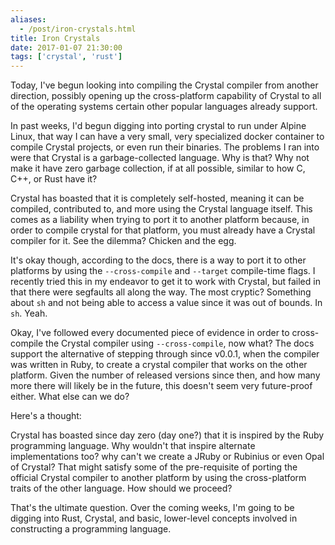 ```yaml
---
aliases:
  - /post/iron-crystals.html
title: Iron Crystals
date: 2017-01-07 21:30:00
tags: ['crystal', 'rust']
---
```


Today, I've begun looking into compiling the Crystal compiler from another
direction, possibly opening up the cross-platform capability of Crystal to all
of the operating systems certain other popular languages already support.

In past weeks, I'd begun digging into porting crystal to run under Alpine Linux,
that way I can have a very small, very specialized docker container to compile
Crystal projects, or even run their binaries. The problems I ran into were that
Crystal is a garbage-collected language. Why is that? Why not make it have zero
garbage collection, if at all possible, similar to how C, C++, or Rust have it?

Crystal has boasted that it is completely self-hosted, meaning it can be
compiled, contributed to, and more using the Crystal language itself. This comes
as a liability when trying to port it to another platform because, in order to
compile crystal for that platform, you must already have a Crystal compiler for
it. See the dilemma? Chicken and the egg.

It's okay though, according to the docs, there is a way to port it to other
platforms by using the `--cross-compile` and `--target` compile-time flags. I
recently tried this in my endeavor to get it to work with Crystal, but failed in
that there were segfaults all along the way. The most cryptic? Something about
`sh` and not being able to access a value since it was out of bounds. In `sh`.
Yeah.

Okay, I've followed every documented piece of evidence in order to cross-compile
the Crystal compiler using `--cross-compile`, now what? The docs support the
alternative of stepping through since v0.0.1, when the compiler was written in
Ruby, to create a crystal compiler that works on the other platform. Given the
number of released versions since then, and how many more there will likely be
in the future, this doesn't seem very future-proof either. What else can we do?

Here's a thought:

Crystal has boasted since day zero (day one?) that it is inspired by the Ruby
programming language. Why wouldn't that inspire alternate implementations too?
why can't we create a JRuby or Rubinius or even Opal of Crystal? That might
satisfy some of the pre-requisite of porting the official Crystal compiler to
another platform by using the cross-platform traits of the other language. How
should we proceed?

That's the ultimate question. Over the coming weeks, I'm going to be digging
into Rust, Crystal, and basic, lower-level concepts involved in constructing a
programming language.
